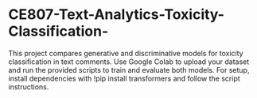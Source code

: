 # CE807-Text-Analytics-Toxicity-Classification-
This project compares generative and discriminative models for toxicity classification in text comments. Use Google Colab to upload your dataset and run the provided scripts to train and evaluate both models. For setup, install dependencies with !pip install transformers and follow the script instructions.
